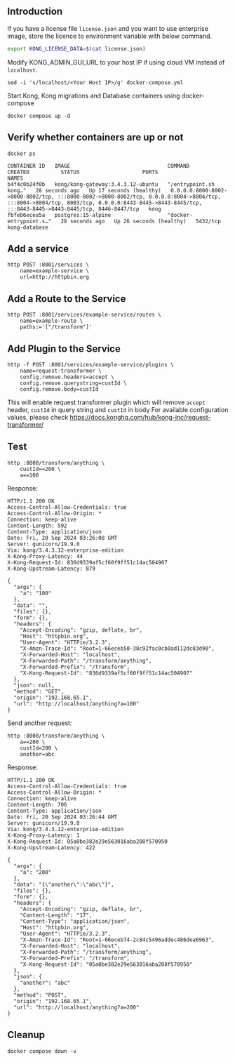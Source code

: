 ## Introduction

If you have a license file `license.json` and you want to use enterprise image, store the licence to environment variable with below command.

```bash
export KONG_LICENSE_DATA=$(cat license.json)
```

Modify KONG_ADMIN_GUI_URL to your host IP if using cloud VM instead of `localhost`.

```
sed -i 's/localhost/<Your Host IP>/g' docker-compose.yml
```

Start Kong, Kong migrations and Database containers using docker-compose

```shell
docker compose up -d
```

## Verify whether containers are up or not

```shell
docker ps

CONTAINER ID   IMAGE                               COMMAND                  CREATED          STATUS                    PORTS                                                                                                                                                                                              NAMES
b4f4c0b24f0b   kong/kong-gateway:3.4.3.12-ubuntu   "/entrypoint.sh kong…"   28 seconds ago   Up 17 seconds (healthy)   0.0.0.0:8000-8002->8000-8002/tcp, :::8000-8002->8000-8002/tcp, 0.0.0.0:8004->8004/tcp, :::8004->8004/tcp, 8003/tcp, 0.0.0.0:8443-8445->8443-8445/tcp, :::8443-8445->8443-8445/tcp, 8446-8447/tcp   kong
fbfeb6ecea5a   postgres:15-alpine                  "docker-entrypoint.s…"   28 seconds ago   Up 26 seconds (healthy)   5432/tcp                                                                                                                                                                                           kong-database
```

## Add a service

```shell
http POST :8001/services \
    name=example-service \
    url=http://httpbin.org
```

## Add a Route to the Service

```shell
http POST :8001/services/example-service/routes \
    name=example-route \
    paths:='["/transform"]'
```

## Add Plugin to the Service

```shell
http -f POST :8001/services/example-service/plugins \
    name=request-transformer \
    config.remove.headers=accept \
    config.remove.querystring=custId \
    config.remove.body=custId
```

This will enable request transformer plugin which will remove `accept` header, `custId` in query string and `custId` in body
For available configuration values, please check https://docs.konghq.com/hub/kong-inc/request-transformer/

## Test

```shell
http :8000/transform/anything \
    custId==200 \
    a==100
```

Response:

```shell
HTTP/1.1 200 OK
Access-Control-Allow-Credentials: true
Access-Control-Allow-Origin: *
Connection: keep-alive
Content-Length: 592
Content-Type: application/json
Date: Fri, 20 Sep 2024 03:26:08 GMT
Server: gunicorn/19.9.0
Via: kong/3.4.3.12-enterprise-edition
X-Kong-Proxy-Latency: 44
X-Kong-Request-Id: 836d9339af5cf60f9ff51c14ac504907
X-Kong-Upstream-Latency: 879

{
  "args": {
    "a": "100"
  },
  "data": "",
  "files": {},
  "form": {},
  "headers": {
    "Accept-Encoding": "gzip, deflate, br",
    "Host": "httpbin.org",
    "User-Agent": "HTTPie/3.2.3",
    "X-Amzn-Trace-Id": "Root=1-66eceb50-38c92fac0cb0ad112dc83d90",
    "X-Forwarded-Host": "localhost",
    "X-Forwarded-Path": "/transform/anything",
    "X-Forwarded-Prefix": "/transform",
    "X-Kong-Request-Id": "836d9339af5cf60f9ff51c14ac504907"
  },
  "json": null,
  "method": "GET",
  "origin": "192.168.65.1",
  "url": "http://localhost/anything?a=100"
}
```

Send another request:

```shell
http :8000/transform/anything \
    a==200 \
    custId=200 \
    another=abc
```

Response:

```shell
HTTP/1.1 200 OK
Access-Control-Allow-Credentials: true
Access-Control-Allow-Origin: *
Connection: keep-alive
Content-Length: 706
Content-Type: application/json
Date: Fri, 20 Sep 2024 03:26:44 GMT
Server: gunicorn/19.9.0
Via: kong/3.4.3.12-enterprise-edition
X-Kong-Proxy-Latency: 1
X-Kong-Request-Id: 05a0be382e29e563016aba208f570950
X-Kong-Upstream-Latency: 422

{
  "args": {
    "a": "200"
  },
  "data": "{\"another\":\"abc\"}",
  "files": {},
  "form": {},
  "headers": {
    "Accept-Encoding": "gzip, deflate, br",
    "Content-Length": "17",
    "Content-Type": "application/json",
    "Host": "httpbin.org",
    "User-Agent": "HTTPie/3.2.3",
    "X-Amzn-Trace-Id": "Root=1-66eceb74-2c84c5496addec486dea6963",
    "X-Forwarded-Host": "localhost",
    "X-Forwarded-Path": "/transform/anything",
    "X-Forwarded-Prefix": "/transform",
    "X-Kong-Request-Id": "05a0be382e29e563016aba208f570950"
  },
  "json": {
    "another": "abc"
  },
  "method": "POST",
  "origin": "192.168.65.1",
  "url": "http://localhost/anything?a=200"
}
```

## Cleanup

```shell
docker compose down -v
```
